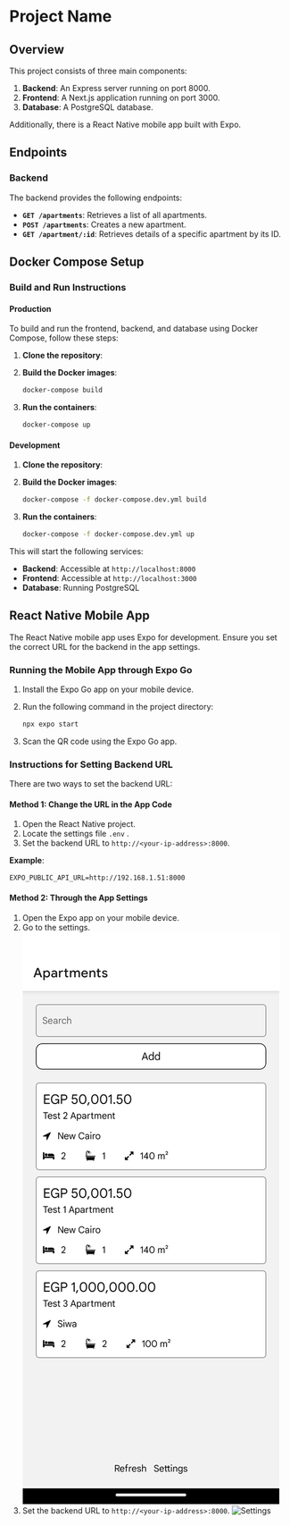 # Project Name

## Overview

This project consists of three main components:

1. **Backend**: An Express server running on port 8000.
2. **Frontend**: A Next.js application running on port 3000.
3. **Database**: A PostgreSQL database.

Additionally, there is a React Native mobile app built with Expo.

## Endpoints

### Backend

The backend provides the following endpoints:

- **`GET /apartments`**: Retrieves a list of all apartments.
- **`POST /apartments`**: Creates a new apartment.
- **`GET /apartment/:id`**: Retrieves details of a specific apartment by its ID.

## Docker Compose Setup

### Build and Run Instructions

#### Production

To build and run the frontend, backend, and database using Docker Compose, follow these steps:

1. **Clone the repository**:

2. **Build the Docker images**:

    ```sh
    docker-compose build
    ```

3. **Run the containers**:

    ```sh
    docker-compose up

    ```

#### Development

1. **Clone the repository**:

2. **Build the Docker images**:

    ```sh
    docker-compose -f docker-compose.dev.yml build
    ```

3. **Run the containers**:

    ```sh
    docker-compose -f docker-compose.dev.yml up
    ```


This will start the following services:

- **Backend**: Accessible at `http://localhost:8000`
- **Frontend**: Accessible at `http://localhost:3000`
- **Database**: Running PostgreSQL

## React Native Mobile App

The React Native mobile app uses Expo for development. Ensure you set the correct URL for the backend in the app settings. 

### Running the Mobile App through Expo Go

1. Install the Expo Go app on your mobile device.
2. Run the following command in the project directory:

    ```sh
    npx expo start
    ```
3. Scan the QR code using the Expo Go app.


### Instructions for Setting Backend URL

There are two ways to set the backend URL:
#### Method 1: Change the URL in the App Code
1. Open the React Native project.
2. Locate the settings file `.env` .
3. Set the backend URL to `http://<your-ip-address>:8000`.

**Example**:
```env
EXPO_PUBLIC_API_URL=http://192.168.1.51:8000
```

#### Method 2: Through the App Settings
1. Open the Expo app on your mobile device.
2. Go to the settings.
![Settings](./images/settings_mobile.png)
3. Set the backend URL to `http://<your-ip-address>:8000`.
![Settings](./images/settings_url.png)

